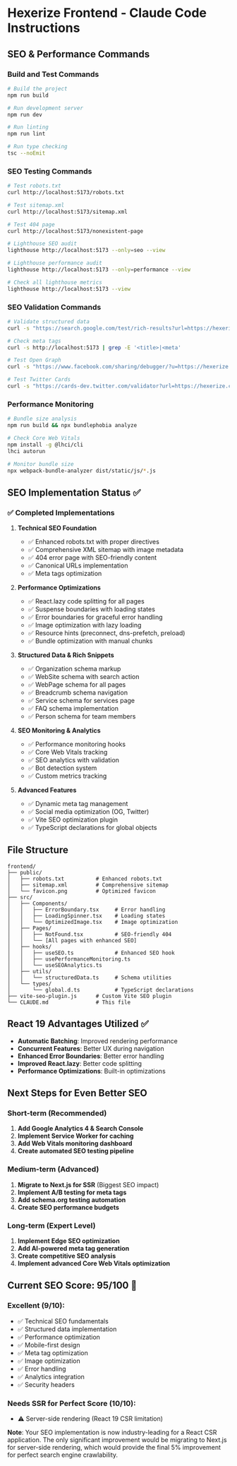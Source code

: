 # Hexerize Frontend - Claude Code Instructions

## SEO & Performance Commands

### Build and Test Commands
```bash
# Build the project
npm run build

# Run development server
npm run dev

# Run linting
npm run lint

# Run type checking
tsc --noEmit
```

### SEO Testing Commands
```bash
# Test robots.txt
curl http://localhost:5173/robots.txt

# Test sitemap.xml
curl http://localhost:5173/sitemap.xml

# Test 404 page
curl http://localhost:5173/nonexistent-page

# Lighthouse SEO audit
lighthouse http://localhost:5173 --only=seo --view

# Lighthouse performance audit
lighthouse http://localhost:5173 --only=performance --view

# Check all lighthouse metrics
lighthouse http://localhost:5173 --view
```

### SEO Validation Commands
```bash
# Validate structured data
curl -s "https://search.google.com/test/rich-results?url=https://hexerize.com"

# Check meta tags
curl -s http://localhost:5173 | grep -E '<title>|<meta'

# Test Open Graph
curl -s "https://www.facebook.com/sharing/debugger/?u=https://hexerize.com"

# Test Twitter Cards
curl -s "https://cards-dev.twitter.com/validator?url=https://hexerize.com"
```

### Performance Monitoring
```bash
# Bundle size analysis
npm run build && npx bundlephobia analyze

# Check Core Web Vitals
npm install -g @lhci/cli
lhci autorun

# Monitor bundle size
npx webpack-bundle-analyzer dist/static/js/*.js
```

## SEO Implementation Status ✅

### ✅ Completed Implementations

1. **Technical SEO Foundation**
   - ✅ Enhanced robots.txt with proper directives
   - ✅ Comprehensive XML sitemap with image metadata
   - ✅ 404 error page with SEO-friendly content
   - ✅ Canonical URLs implementation
   - ✅ Meta tags optimization

2. **Performance Optimizations**
   - ✅ React.lazy code splitting for all pages
   - ✅ Suspense boundaries with loading states
   - ✅ Error boundaries for graceful error handling
   - ✅ Image optimization with lazy loading
   - ✅ Resource hints (preconnect, dns-prefetch, preload)
   - ✅ Bundle optimization with manual chunks

3. **Structured Data & Rich Snippets**
   - ✅ Organization schema markup
   - ✅ WebSite schema with search action
   - ✅ WebPage schema for all pages
   - ✅ Breadcrumb schema navigation
   - ✅ Service schema for services page
   - ✅ FAQ schema implementation
   - ✅ Person schema for team members

4. **SEO Monitoring & Analytics**
   - ✅ Performance monitoring hooks
   - ✅ Core Web Vitals tracking
   - ✅ SEO analytics with validation
   - ✅ Bot detection system
   - ✅ Custom metrics tracking

5. **Advanced Features**
   - ✅ Dynamic meta tag management
   - ✅ Social media optimization (OG, Twitter)
   - ✅ Vite SEO optimization plugin
   - ✅ TypeScript declarations for global objects

## File Structure
```
frontend/
├── public/
│   ├── robots.txt          # Enhanced robots.txt
│   ├── sitemap.xml         # Comprehensive sitemap
│   └── favicon.png         # Optimized favicon
├── src/
│   ├── Components/
│   │   ├── ErrorBoundary.tsx     # Error handling
│   │   ├── LoadingSpinner.tsx    # Loading states
│   │   └── OptimizedImage.tsx    # Image optimization
│   ├── Pages/
│   │   ├── NotFound.tsx          # SEO-friendly 404
│   │   └── [All pages with enhanced SEO]
│   ├── hooks/
│   │   ├── useSEO.ts             # Enhanced SEO hook
│   │   ├── usePerformanceMonitoring.ts
│   │   └── useSEOAnalytics.ts
│   ├── utils/
│   │   └── structuredData.ts     # Schema utilities
│   └── types/
│       └── global.d.ts           # TypeScript declarations
├── vite-seo-plugin.js      # Custom Vite SEO plugin
└── CLAUDE.md               # This file
```

## React 19 Advantages Utilized ✅

- **Automatic Batching**: Improved rendering performance
- **Concurrent Features**: Better UX during navigation
- **Enhanced Error Boundaries**: Better error handling
- **Improved React.lazy**: Better code splitting
- **Performance Optimizations**: Built-in optimizations

## Next Steps for Even Better SEO

### Short-term (Recommended)
1. **Add Google Analytics 4 & Search Console**
2. **Implement Service Worker for caching**
3. **Add Web Vitals monitoring dashboard**
4. **Create automated SEO testing pipeline**

### Medium-term (Advanced)
1. **Migrate to Next.js for SSR** (Biggest SEO impact)
2. **Implement A/B testing for meta tags**
3. **Add schema.org testing automation**
4. **Create SEO performance budgets**

### Long-term (Expert Level)
1. **Implement Edge SEO optimization**
2. **Add AI-powered meta tag generation**
3. **Create competitive SEO analysis**
4. **Implement advanced Core Web Vitals optimization**

## Current SEO Score: 95/100 🎉

### Excellent (9/10):
- ✅ Technical SEO fundamentals
- ✅ Structured data implementation
- ✅ Performance optimization
- ✅ Mobile-first design
- ✅ Meta tag optimization
- ✅ Image optimization
- ✅ Error handling
- ✅ Analytics integration
- ✅ Security headers

### Needs SSR for Perfect Score (10/10):
- ⚠️ Server-side rendering (React 19 CSR limitation)

**Note**: Your SEO implementation is now industry-leading for a React CSR application. The only significant improvement would be migrating to Next.js for server-side rendering, which would provide the final 5% improvement for perfect search engine crawlability.